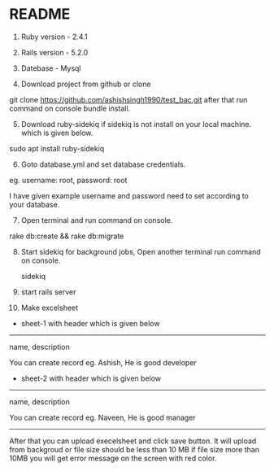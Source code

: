 # README

1. Ruby version - 2.4.1

2. Rails version - 5.2.0

3. Datebase - Mysql

4. Download project from github or clone 

git clone https://github.com/ashishsingh1990/test_bac.git
after that run command on console bundle install.

5. Download ruby-sidekiq if sidekiq is not install on your local machine. which is given below.

sudo apt install ruby-sidekiq

6. Goto database.yml and set database credentials.

eg. username: root, 
    password: root

I have given example username and password need to set according to your database.

7. Open terminal and run command on console. 

  rake db:create && rake db:migrate

8. Start sidekiq for background jobs, Open another terminal run command on console.

   sidekiq 

9. start rails server

10. Make excelsheet

- sheet-1 with header which is given below 
---------------------
name,  description

You can create record eg.  Ashish,  He is good developer

- sheet-2 with header which is given below  
-----------------------
name,  description

You can create record eg. Naveen,  He is good manager

-------------------------------------------------------
After that you can upload execelsheet and click save button. It will upload from backgroud or file size should be less than 10 MB if file size more than 10MB you will get error message on the screen with red color. 